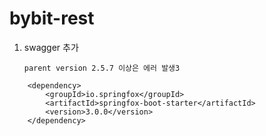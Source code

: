 # bybit-rest

1. swagger 추가

	`parent version 2.5.7 이상은 에러 발생3`

``` 
	<dependency>
		<groupId>io.springfox</groupId>
		<artifactId>springfox-boot-starter</artifactId>
		<version>3.0.0</version>
	</dependency>
```

